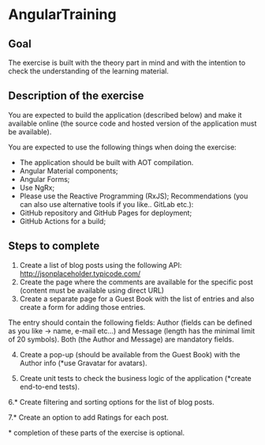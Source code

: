 # AngularTraining
## Goal
The exercise is built with the theory part in mind and with the intention to check the understanding of the learning material.

## Description of the exercise

You are expected to build the application (described below) and make it available online (the source code and hosted version of the application must be available).

You are expected to use the following things when doing the exercise:
- The application should be built with AOT compilation.  
- Angular Material components;
- Angular Forms; 
- Use NgRx;
- Please use the Reactive Programming (RxJS); 
Recommendations (you can also use alternative tools if you like.. GitLab etc.):
- GitHub repository and GitHub Pages for deployment; 
- GitHub Actions for a build;

## Steps to complete
1. Create a list of blog posts using the following API: http://jsonplaceholder.typicode.com/
2. Create the page where the comments are available for the specific post (content must be available using direct URL)  
3. Create a separate page for a Guest Book with the list of entries and also create a form for adding those entries.

The entry should contain the following fields: Author (fields can be defined as you like → name, e-mail etc...) and Message (length has the minimal limit of 20 symbols). Both (the Author and Message) are mandatory fields.

4. Create a pop-up (should be available from the Guest Book) with the Author info (*use Gravatar for avatars).

5. Create unit tests to check the business logic of the application (*create end-to-end tests).  

6.* Create filtering and sorting options for the list of blog posts.  

7.* Create an option to add Ratings for each post.

\* completion of these parts of the exercise is optional. 
